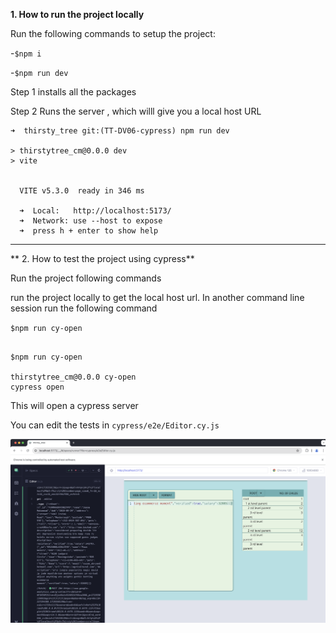 **1. How to run the project locally**

Run the following commands to setup the project:

-`$npm i`

-`$npm run dev`

Step 1 installs all the packages

Step 2 Runs the server , which willl give you a local host URL


```
➜  thirsty_tree git:(TT-DV06-cypress) npm run dev  

> thirstytree_cm@0.0.0 dev
> vite


  VITE v5.3.0  ready in 346 ms

  ➜  Local:   http://localhost:5173/
  ➜  Network: use --host to expose
  ➜  press h + enter to show help
```
---
** 2. How to test the project using cypress**

Run the project following commands

run the project locally to get the local host url. In another command line session run the following command

`$npm run cy-open`

```

$npm run cy-open

thirstytree_cm@0.0.0 cy-open
cypress open

```

This will open a cypress server


You can edit the tests in `cypress/e2e/Editor.cy.js`


![cypress Screenhot](./screenshots/CypressTestRunning.png)
